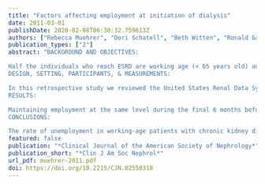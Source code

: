 ```yaml
---
title: "Factors affecting employment at initiation of dialysis"
date: 2011-03-01
publishDate: 2020-02-08T06:30:32.759613Z
authors: ["Rebecca Muehrer", "Dori Schatell", "Beth Witten", "Ronald Gangnon", "Bryan Becker", "Michael Hofmann"]
publication_types: ["2"]
abstract: "BACKGROUND AND OBJECTIVES:

Half the individuals who reach ESRD are working age (< 65 years old) and many are at risk for job loss. Factors that contribute to job retention among working-age patients with chronic kidney disease before ESRD are unknown. The purpose of the study is to understand factors associated with maintaining employment among working-age patients with advanced kidney failure.
DESIGN, SETTING, PARTICIPANTS, & MEASUREMENTS:

In this retrospective study we reviewed the United States Renal Data System database (1992 through 2003) and selected all patients (n = 102,104) who were working age and employed 6 months before dialysis initiation. Factors that were examined for an association with maintaining employment status included demographics, comorbid conditions, ESRD cause, insurance, predialysis erythropoietin use, and dialysis modality.
RESULTS:

Maintaining employment at the same level during the final 6 months before dialysis was more likely among (1) white men ages 30 to 49 years; (2) patients with either glomerulonephritis, cystic, or urologic causes of renal failure; (3) patients choosing peritoneal dialysis for their first treatment; (4) those with employer group or other health plans; and (5) erythropoietin usage before ESRD. Maintaining employment status was less likely among patients with congestive heart failure, cardiovascular disease, cancer, and other chronic illnesses.
CONCLUSIONS:

The rate of unemployment in working-age patients with chronic kidney disease and ESRD is high compared with that of the general population. Treating anemia with erythropoietin before kidney failure and educating patients about work-friendly home dialysis options might improve job retention."
featured: false
publication: "*Clinical Journal of the American Society of Nephrology*"
publication_short: "*Clin J Am Soc Nephrol*"
url_pdf: muehrer-2011.pdf
doi: https://doi.org/10.2215/CJN.02550310 
---
```


